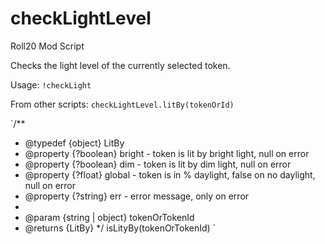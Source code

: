 # checkLightLevel
 Roll20 Mod Script

Checks the light level of the currently selected token.

Usage: `!checkLight`

From other scripts: `checkLightLevel.litBy(tokenOrId)`

  `/**
   * @typedef {object} LitBy
   * @property {?boolean} bright - token is lit by bright light, null on error
   * @property {?boolean} dim - token is lit by dim light, null on error
   * @property {?float} global - token is in <float>% daylight, false on no daylight, null on error
   * @property {?string} err - error message, only on error
   * 
   * @param {string | object} tokenOrTokenId 
   * @returns {LitBy}
   */
   isLityBy(tokenOrTokenId)
`
